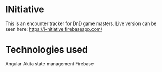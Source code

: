 # INitiative

This is an encounter tracker for DnD game masters. Live version can be seen here: https://i-nitiative.firebaseapp.com/

# Technologies used
Angular
Akita state management
Firebase
